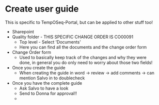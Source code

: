 # Create user guide

This is specific to TempOSeq-Portal, but can be applied to other stuff too!

- Sharepoint
- Quality folder - THIS SPECIFIC CHANGE ORDER IS CO00091
	+ Top level - Select 'Documents'
	+ Here you can find all the documents and the change order form
- Change Order form
	+ Used to basically keep track of the changes and why they were done, in general you do only need to worry about those two fields!
- Once you create the guide
	+ When creating the guide in word -> review -> add comments -> can mention Salvo in to doublecheck
- Once you have the complete guide
	+ Ask Salvo to have a look
	+ Send to Donna for approval!!
	+ 











